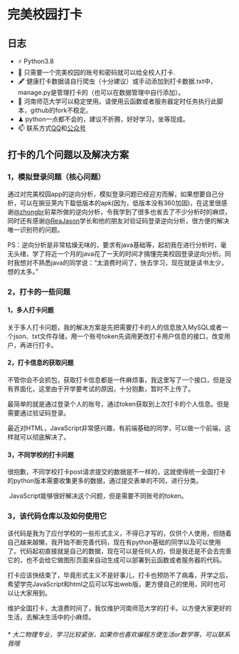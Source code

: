 
# 完美校园打卡
## 日志
  - ⚡ Python3.8
  - 🍻 只需要一个完美校园的账号和密码就可以给全校人打卡.
  - 🖋 健康打卡数据请自行爬虫（十分建议）或手动添加到打卡数据.txt中，manage.py是管理打卡的（也可以在数据管理中自行添加）。
  - 🥋 河南师范大学可以稳定使用。请使用云函数或者服务器定时任务执行此脚本，github的fork不稳定。
  - ♟ python一点都不会的，建议不折腾，好好学习，坐等现成。
  - 📫 联系方式[QQ](https://qm.qq.com/cgi-bin/qm/qr?k=B7K2xJ4K3zz8z8qek7gWfulyuel_XtGS&noverify=0)和[公众号](https://mp.weixin.qq.com/mp/profile_ext?action=home&__biz=MzIxNDU3NjQyOA==&scene=124&uin=&key=&devicetype=Windows+10+x64&version=63010029&lang=zh_CN&a8scene=7&fontgear=2)
## 打卡的几个问题以及解决方案

### 1，模拟登录问题（核心问题）

​	通过对完美校园app的逆向分析，模拟登录问题已经迎刃而解，如果想要自己分析，可以在豌豆荚内下载低版本的apk(因为，低版本没有360加固)，在这里很感谢[@zhongbr](https://github.com/zhongbr)前辈所做的逆向分析，令我学到了很多也省去了不少分析时的麻烦，同时还有感谢[@ReaJason](https://github.com/ReaJason)学长和他的朋友对验证码登录逆向分析，很方便的解决唯一识别符的问题。

​	PS：逆向分析是非常枯燥无味的，要求有java基础等，起初我在进行分析时，毫无头绪，学了将近一个月的java花了一天的时间才搞懂完美校园登录逆向分析。同时我想对不熟悉java的同学说：“太浪费时间了，快去学习，现在就是读书太少，想的太多。”

### 2，打卡的一些问题

#### 	1，多人打卡问题

​			关于多人打卡问题，我的解决方案是先把需要打卡的人的信息放入MySQL或者一个json、txt文件存储，用一个账号token先调用更改打卡用户信息的接口，改变用户，再进行打卡。

#### 	2，打卡信息的获取问题

​			不管你会不会抓包，获取打卡信息都是一件麻烦事，我这里写了一个接口，但是没有界面化，这里由于开学要考试的原因，十分抱歉，暂时不上传了。

​			最简单的就是通过登录个人的账号，通过token获取到上次打卡的个人信息。但是需要通过验证码登录。

​			最近对HTML，JavaScript非常感兴趣，有前端基础的同学，可以做一个前端，这样就可以彻底解决了。

#### 	3，不同学校的打卡问题

​			很抱歉，不同学校打卡post请求提交的数据是不一样的，这就使得统一全国打卡的python版本需要收集更多的数据，通过提交表单的不同，进行分类。

​			JavaScript能够很好解决这个问题，但是需要不同账号的token。

### 3，该代码仓库以及如何使用它

​	该代码是我为了应付学校的一些形式主义，不得已才写的，仅供个人使用，但随着自己越来越懒，我开始不断完善代码，现在有python基础的同学以及可以使用了。代码起初直接就是自己的数据，现在可以是任何人的，但是我还是不会去完善它的，也不会给它做图形页面来自动生成可以部署到云函数或者服务器的代码。

​	打卡应该快结束了，毕竟形式主义不是好事儿，打卡也预防不了病毒，开学之后，希望学完JavaScript和html之后可以写出web版，更方便自己的使用，同时也可以让大家用到。

​	维护全国打卡，太浪费时间了，我仅维护河南师范大学的打卡。以方便大家更好的生活，去解决生活中的小麻烦。



<h6>* 大二物理专业，学习比较紧张，如果你也喜欢编程方便生活or数学等，可以联系我哦</h6>
